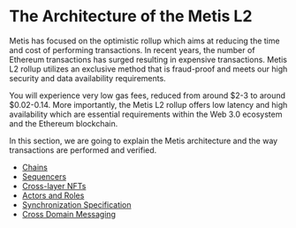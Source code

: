 # The Architecture of the Metis L2

Metis has focused on the optimistic rollup which aims at reducing the time and cost of performing transactions. In recent years, the number of Ethereum transactions has surged resulting in expensive transactions. Metis L2 rollup utilizes an exclusive method that is fraud-proof and meets our high security and data availability requirements.

You will experience very low gas fees, reduced from around $2-3 to around $0.02-0.14. More importantly, the Metis L2 rollup offers low latency and high availability which are essential requirements within the Web 3.0 ecosystem and the Ethereum blockchain.

In this section, we are going to explain the Metis architecture and the way transactions are performed and verified.

* [Chains](../protocol-in-detail/chains.md)
* [Sequencers](../protocol-in-detail/sequencers.md)
* [Cross-layer NFTs](../protocol-in-detail/cross-layer-nfts.md)
* [Actors and Roles](../protocol-in-detail/actors-and-their-roles.md)
* [Synchronization Specification](../protocol-in-detail/sync-specifications.md)
* [Cross Domain Messaging](../protocol-in-detail/cross-domain-messaging.md)
